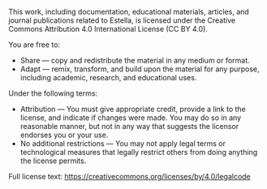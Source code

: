 This work, including documentation, educational materials, articles, and journal publications related to Estella, 
is licensed under the Creative Commons Attribution 4.0 International License (CC BY 4.0).

You are free to:
- Share — copy and redistribute the material in any medium or format.
- Adapt — remix, transform, and build upon the material for any purpose, including academic, research, and educational uses.

Under the following terms:
- Attribution — You must give appropriate credit, provide a link to the license, and indicate if changes were made. You may do so in any reasonable manner, but not in any way that suggests the licensor endorses you or your use.
- No additional restrictions — You may not apply legal terms or technological measures that legally restrict others from doing anything the license permits.

Full license text: https://creativecommons.org/licenses/by/4.0/legalcode
